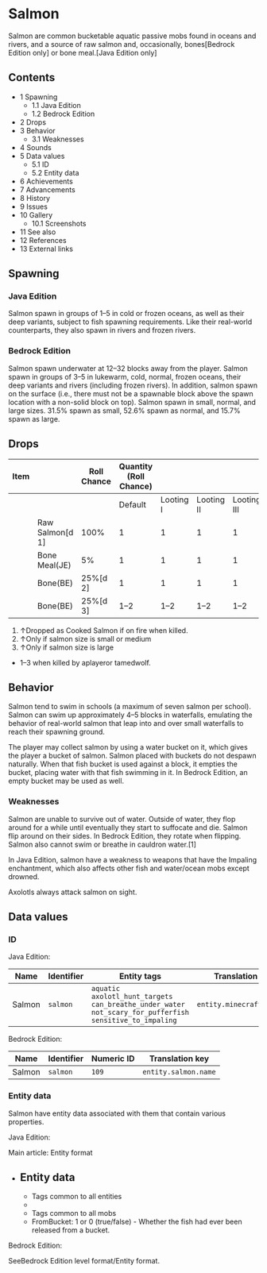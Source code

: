 # Salmon
Salmon are common bucketable aquatic passive mobs found in oceans and rivers, and a source of raw salmon and, occasionally, bones‌[Bedrock Edition  only] or bone meal.‌[Java Edition  only]

## Contents
- 1 Spawning
	- 1.1 Java Edition
	- 1.2 Bedrock Edition
- 2 Drops
- 3 Behavior
	- 3.1 Weaknesses
- 4 Sounds
- 5 Data values
	- 5.1 ID
	- 5.2 Entity data
- 6 Achievements
- 7 Advancements
- 8 History
- 9 Issues
- 10 Gallery
	- 10.1 Screenshots
- 11 See also
- 12 References
- 13 External links

## Spawning
### Java Edition
Salmon spawn in groups of 1–5 in cold or frozen oceans, as well as their deep variants, subject to fish spawning requirements. Like their real-world counterparts, they also spawn in rivers and frozen rivers.

### Bedrock Edition
Salmon spawn underwater at 12–32 blocks away from the player. Salmon spawn in groups of 3–5 in lukewarm, cold, normal, frozen oceans, their deep variants and rivers (including frozen rivers). In addition, salmon spawn on the surface (i.e., there must not be a spawnable block above the spawn location with a non-solid block on top).
Salmon spawn in small, normal, and large sizes. 31.5% spawn as small, 52.6% spawn as normal, and 15.7% spawn as large.

## Drops
| Item |                 | Roll Chance | Quantity (Roll Chance) |           |            |             |
|------|-----------------|-------------|------------------------|-----------|------------|-------------|
|      |                 |             | Default                | Looting I | Looting II | Looting III |
|      | Raw Salmon[d 1] | 100%        | 1                      | 1         | 1          | 1           |
|      | Bone Meal(JE)   | 5%          | 1                      | 1         | 1          | 1           |
|      | Bone(BE)        | 25%[d 2]    | 1                      | 1         | 1          | 1           |
|      | Bone(BE)        | 25%[d 3]    | 1–2                    | 1–2       | 1–2        | 1–2         |

1. ↑Dropped as Cooked Salmon if on fire when killed.
2. ↑Only if salmon size is small or medium
3. ↑Only if salmon size is large

- 1–3 when killed by aplayeror tamedwolf.

## Behavior
Salmon tend to swim in schools (a maximum of seven salmon per school). Salmon can swim up approximately 4–5 blocks in waterfalls, emulating the behavior of real-world salmon that leap into and over small waterfalls to reach their spawning ground.

The player may collect salmon by using a water bucket on it, which gives the player a bucket of salmon. Salmon placed with buckets do not despawn naturally. When that fish bucket is used against a block, it empties the bucket, placing water with that fish swimming in it. In Bedrock Edition, an empty bucket may be used as well.

### Weaknesses
Salmon are unable to survive out of water. Outside of water, they flop around for a while until eventually they start to suffocate and die. Salmon flip around on their sides. In Bedrock Edition, they rotate when flipping. Salmon also cannot swim or breathe in cauldron water.[1]

In Java Edition, salmon have a weakness to weapons that have the Impaling enchantment, which also affects other fish and water/ocean mobs except drowned.

Axolotls always attack salmon on sight.

## Data values
### ID
Java Edition:

| Name   | Identifier | Entity tags                                                                                                                   | Translation key           |
|--------|------------|-------------------------------------------------------------------------------------------------------------------------------|---------------------------|
| Salmon | `salmon`   | `aquatic`<br/>`axolotl_hunt_targets`<br/>`can_breathe_under_water`<br/>`not_scary_for_pufferfish`<br/>`sensitive_to_impaling` | `entity.minecraft.salmon` |

Bedrock Edition:

| Name   | Identifier | Numeric ID | Translation key      |
|--------|------------|------------|----------------------|
| Salmon | `salmon`   | `109`      | `entity.salmon.name` |

### Entity data
Salmon have entity data associated with them that contain various properties.

Java Edition:

Main article: Entity format
- Entity data
	- 
	- Tags common to all entities
	- 
	- Tags common to all mobs
	- FromBucket: 1 or 0 (true/false) - Whether the fish had ever been released from a bucket.


Bedrock Edition:

SeeBedrock Edition level format/Entity format.

